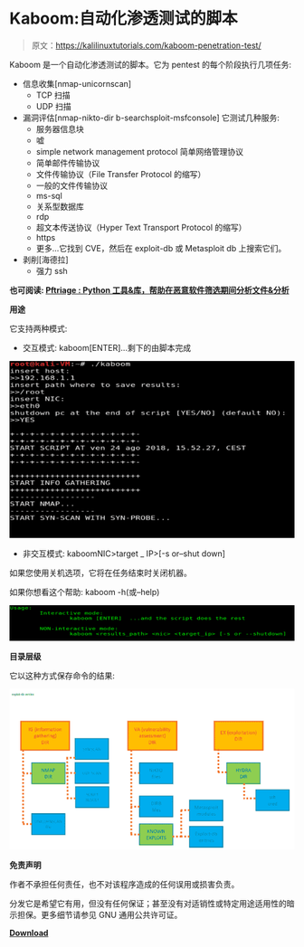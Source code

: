 # Kaboom:自动化渗透测试的脚本

> 原文：<https://kalilinuxtutorials.com/kaboom-penetration-test/>

Kaboom 是一个自动化渗透测试的脚本。它为 pentest 的每个阶段执行几项任务:

*   信息收集[nmap-unicornscan]
    *   TCP 扫描
    *   UDP 扫描
*   漏洞评估[nmap-nikto-dir b-searchsploit-msfconsole]
    它测试几种服务:
    *   服务器信息块
    *   嘘
    *   simple network management protocol 简单网络管理协议
    *   简单邮件传输协议
    *   文件传输协议（File Transfer Protocol 的缩写）
    *   一般的文件传输协议
    *   ms-sql
    *   关系型数据库
    *   rdp
    *   超文本传送协议（Hyper Text Transport Protocol 的缩写）
    *   https
    *   更多…它找到 CVE，然后在 exploit-db 或 Metasploit db 上搜索它们。
*   剥削[海德拉]
    *   强力 ssh

**也可阅读: [Pftriage : Python 工具&库，帮助在恶意软件筛选期间分析文件&分析](https://kalilinuxtutorials.com/pftriage-python-malware-analysis/)**

**用途**

它支持两种模式:

*   交互模式:
    kaboom[ENTER]…剩下的由脚本完成

![](img//c509286fa838b772b23ee04982f1f46c.png)

*   非交互模式:
    kaboom<results _ path>NIC>target _ IP>[-s or–shut down]

如果您使用关机选项，它将在任务结束时关闭机器。

如果你想看这个帮助:
kaboom -h(或–help)

![](img//58fd7aea5aa4561daf2eeabc935affce.png)

**目录层级**

它以这种方式保存命令的结果:

![](img//501b64c20a71456c5a2c00d66da1f7a5.png)

**免责声明**

作者不承担任何责任，也不对该程序造成的任何误用或损害负责。

分发它是希望它有用，但没有任何保证；甚至没有对适销性或特定用途适用性的暗示担保。更多细节请参见 GNU 通用公共许可证。

[**Download**](https://github.com/Leviathan36/kaboom)